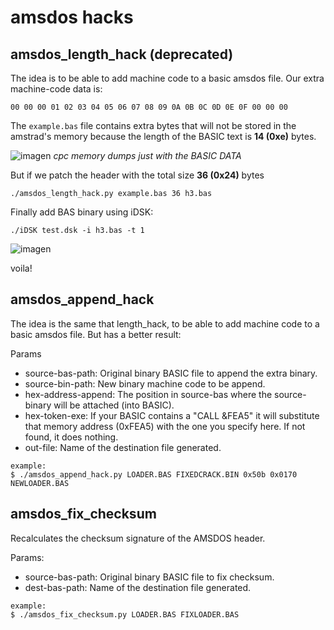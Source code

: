 # amsdos hacks

## amsdos_length_hack (deprecated)

The idea is to be able to add machine code to a basic amsdos file. Our extra machine-code data is:

```00 00 00 01 02 03 04 05 06 07 08 09 0A 0B 0C 0D 0E 0F 00 00 00```

The `example.bas` file contains extra bytes that will not be stored in the amstrad's memory because the length of the BASIC text is **14 (0xe)** bytes.

![imagen](https://user-images.githubusercontent.com/560310/161132454-92478056-cce9-47c3-82a8-e409224d17aa.png)
_cpc memory dumps just with the BASIC DATA_

But if we patch the header with the total size **36 (0x24)** bytes
```
./amsdos_length_hack.py example.bas 36 h3.bas
```
Finally add BAS binary using iDSK:
```
./iDSK test.dsk -i h3.bas -t 1
```

![imagen](https://user-images.githubusercontent.com/560310/161133754-03d2d532-25ae-4bb1-8339-ccb3ed960f69.png)

voila!

## amsdos_append_hack

The idea is the same that length_hack, to be able to add machine code to a basic amsdos file. But has a better result:

Params
* source-bas-path: Original binary BASIC file to append the extra binary.
* source-bin-path: New binary machine code to be append.
* hex-address-append: The position in source-bas where the source-binary will be attached (into BASIC).
* hex-token-exe: If your BASIC contains a "CALL &FEA5" it will substitute that memory address (0xFEA5) with the one you specify here. If not found, it does nothing.
* out-file: Name of the destination file generated.

```
example:
$ ./amsdos_append_hack.py LOADER.BAS FIXEDCRACK.BIN 0x50b 0x0170 NEWLOADER.BAS
```

## amsdos_fix_checksum

Recalculates the checksum signature of the AMSDOS header.

Params:
* source-bas-path: Original binary BASIC file to fix checksum.
* dest-bas-path: Name of the destination file generated.

```
example:
$ ./amsdos_fix_checksum.py LOADER.BAS FIXLOADER.BAS
```





